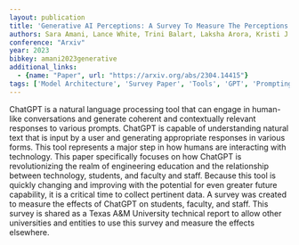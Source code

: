 ```yaml
---
layout: publication
title: 'Generative AI Perceptions: A Survey To Measure The Perceptions Of Faculty, Staff, And Students On Generative AI Tools In Academia'
authors: Sara Amani, Lance White, Trini Balart, Laksha Arora, Kristi J. Shryock, Kelly Brumbelow, Karan L. Watson
conference: "Arxiv"
year: 2023
bibkey: amani2023generative
additional_links:
  - {name: "Paper", url: "https://arxiv.org/abs/2304.14415"}
tags: ['Model Architecture', 'Survey Paper', 'Tools', 'GPT', 'Prompting']
---
```

ChatGPT is a natural language processing tool that can engage in human-like
conversations and generate coherent and contextually relevant responses to
various prompts. ChatGPT is capable of understanding natural text that is input
by a user and generating appropriate responses in various forms. This tool
represents a major step in how humans are interacting with technology. This
paper specifically focuses on how ChatGPT is revolutionizing the realm of
engineering education and the relationship between technology, students, and
faculty and staff. Because this tool is quickly changing and improving with the
potential for even greater future capability, it is a critical time to collect
pertinent data. A survey was created to measure the effects of ChatGPT on
students, faculty, and staff. This survey is shared as a Texas A&M University
technical report to allow other universities and entities to use this survey
and measure the effects elsewhere.
